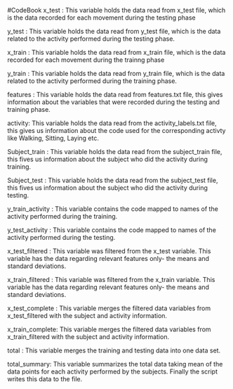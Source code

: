 #CodeBook
x_test : This variable holds the data read from x_test file, which is the data recorded for each movement during the testing phase

y_test : This variable holds the data read from y_test file, which is the data related to the activity performed during the testing phase.

x_train : This variable holds the data read from x_train file, which is the data recorded for each movement during the trainng phase

y_train : This variable holds the data read from y_train file, which is the data related to the activity performed during the training phase.

features : This variable holds the data read from features.txt file, this gives information about the variables that were recorded during the testing and training phase.

activity: This variable holds the data read from the activity_labels.txt file, this gives us information about the code used for the corresponding activty like Walking, Sitting, Laying etc.

Subject_train : This variable holds the data read from the subject_train file, this fives us information about the subject who did the activity during training.

Subject_test : This variable holds the data read from the subject_test file, this fives us information about the subject who did the activity during testing.

y_train_activity : This variable contains the code mapped to names of the activity performed during the training.

y_test_activity  : This variable contains the code mapped to names of the activity performed during the testing.

x_test_filtered : This variable was filtered from the x_test variable. This variable has the data regarding relevant features only- the means and standard deviations.

x_train_filtered : This variable was filtered from the x_train variable. This variable has the data regarding relevant features only- the means and standard deviations.

x_test_complete : This variable merges the filtered data variables from x_test_filtered with the subject and activity information.

x_train_complete: This variable merges the filtered data variables from x_train_filtered with the subject and activity information.


total : This variable merges the training and testing data into one data set.

total_summary: This variable summarizes the total data taking mean of the data points for each activity performed by the subjects.
Finally the script writes this data to the file.
